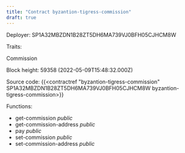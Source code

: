 ```yaml
---
title: "Contract byzantion-tigress-commission"
draft: true
---
```

Deployer: SP1A32MBZDN1B28ZT5DH6MA739VJ0BFH05CJHCM8W

Traits:
 
Commission


Block height: 59358 (2022-05-09T15:48:32.000Z)

Source code: {{<contractref "byzantion-tigress-commission" SP1A32MBZDN1B28ZT5DH6MA739VJ0BFH05CJHCM8W byzantion-tigress-commission>}}

Functions:

* get-commission _public_
* get-commission-address _public_
* pay _public_
* set-commission _public_
* set-commission-address _public_
